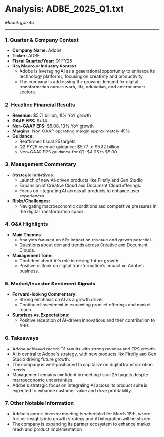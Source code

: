 # Analysis: ADBE_2025_Q1.txt

*Model: gpt-4o*

---

### 1. Quarter & Company Context
- **Company Name:** Adobe
- **Ticker:** ADBE
- **Fiscal Quarter/Year:** Q1 FY25
- **Key Macro or Industry Context:**
  - Adobe is leveraging AI as a generational opportunity to enhance its technology platforms, focusing on creativity and productivity.
  - The company is addressing the growing demand for digital transformation across work, life, education, and entertainment sectors.

### 2. Headline Financial Results
- **Revenue:** $5.71 billion, 11% YoY growth
- **GAAP EPS:** $4.14
- **Non-GAAP EPS:** $5.08, 13% YoY growth
- **Margins:** Non-GAAP operating margin approximately 45%
- **Guidance:**
  - Reaffirmed fiscal 25 targets
  - Q2 FY25 revenue guidance: $5.77 to $5.82 billion
  - Non-GAAP EPS guidance for Q2: $4.95 to $5.00

### 3. Management Commentary
- **Strategic Initiatives:**
  - Launch of new AI-driven products like Firefly and Gen Studio.
  - Expansion of Creative Cloud and Document Cloud offerings.
  - Focus on integrating AI across all products to enhance user experiences.
- **Risks/Challenges:**
  - Navigating macroeconomic conditions and competitive pressures in the digital transformation space.

### 4. Q&A Highlights
- **Main Themes:**
  - Analysts focused on AI's impact on revenue and growth potential.
  - Questions about demand trends across Creative and Document Clouds.
- **Management Tone:**
  - Confident about AI's role in driving future growth.
  - Positive outlook on digital transformation's impact on Adobe's business.

### 5. Market/Investor Sentiment Signals
- **Forward-looking Commentary:**
  - Strong emphasis on AI as a growth driver.
  - Continued investment in expanding product offerings and market reach.
- **Surprises vs. Expectations:**
  - Positive reception of AI-driven innovations and their contribution to ARR.

### 6. Takeaways
- Adobe achieved record Q1 results with strong revenue and EPS growth.
- AI is central to Adobe's strategy, with new products like Firefly and Gen Studio driving future growth.
- The company is well-positioned to capitalize on digital transformation trends.
- Management remains confident in meeting fiscal 25 targets despite macroeconomic uncertainties.
- Adobe's strategic focus on integrating AI across its product suite is expected to enhance customer value and drive profitability.

### 7. Other Notable Information
- Adobe's annual investor meeting is scheduled for March 18th, where further insights into growth strategy and AI integration will be shared.
- The company is expanding its partner ecosystem to enhance market reach and product implementation.